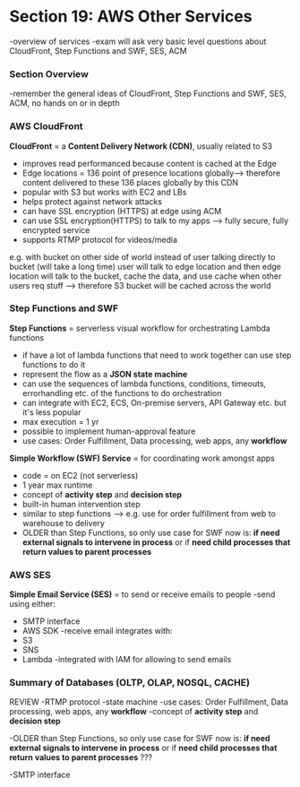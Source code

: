# Section 19: AWS Other Services
-overview of services 
-exam will ask very basic level questions about CloudFront, Step Functions and SWF, SES, ACM

### Section Overview
-remember the general ideas of CloudFront, Step Functions and SWF, SES, ACM, no hands on or in depth

### AWS CloudFront
**CloudFront** = a **Content Delivery Network (CDN)**, usually related to S3
* improves read performanced because content is cached at the Edge
* Edge locations = 136 point of presence locations globally--> therefore content delivered to these 136 places globally by this CDN 
* popular with S3 but works with EC2 and LBs
* helps protect against network attacks 
* can have SSL encryption (HTTPS) at edge using ACM
* can use SSL encryption(HTTPS) to talk to my apps --> fully secure, fully encrypted service
* supports RTMP protocol for videos/media


e.g. with bucket on other side of world instead of user talking directly to bucket (will take a long time) user will talk to edge location and then edge location will talk to the bucket, cache the data, and use cache when other users req stuff --> therefore S3 bucket will be cached across the world

### Step Functions and SWF
**Step Functions** = serverless visual workflow for orchestrating Lambda functions 
* if have a lot of lambda functions that need to work together can use step functions to do it
* represent the flow as a **JSON state machine**
* can use the sequences of lambda functions, conditions, timeouts, errorhandling etc. of the functions to do orchestration 
* can integrate with EC2, ECS, On-premise servers, API Gateway etc. but it's less popular 
* max execution = 1 yr 
* possible to implement human-approval feature 
* use cases: Order Fulfillment, Data processing, web apps, any **workflow**

**Simple Workflow (SWF) Service** = for coordinating work amongst apps 
* code = on EC2 (not serverless)
* 1 year max runtime 
* concept of **activity step** and **decision step** 
* built-in human intervention step 
* similar to step functions --> e.g. use for order fulfillment from web to warehouse to delivery 
* OLDER than Step Functions, so only use case for SWF now is: **if need external signals to intervene in process** or if **need child processes that return values to parent processes** 

### AWS SES
**Simple Email Service (SES)** = to send or receive emails to people
-send using either: 
* SMTP interface
* AWS SDK 
-receive email integrates with: 
* S3
* SNS
* Lambda
-integrated with IAM for allowing to send emails 

### Summary of Databases (OLTP, OLAP, NOSQL, CACHE)




REVIEW 
-RTMP protocol
-state machine
-use cases: Order Fulfillment, Data processing, web apps, any **workflow**
-concept of **activity step** and **decision step** 

-OLDER than Step Functions, so only use case for SWF now is: **if need external signals to intervene in process** or if **need child processes that return values to parent processes** ??? 

-SMTP interface